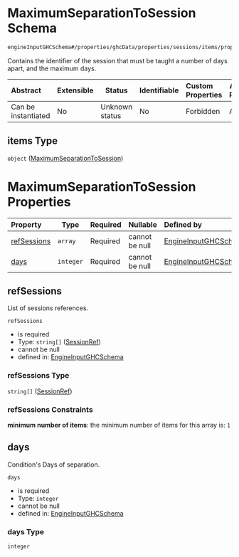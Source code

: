 # MaximumSeparationToSession Schema

```txt
engineInputGHCSchema#/properties/ghcData/properties/sessions/items/properties/sessionRelations/properties/maximumSeparationTo/items
```

Contains the identifier of the session that must be taught a number of days apart, and the maximum days.


| Abstract            | Extensible | Status         | Identifiable | Custom Properties | Additional Properties | Access Restrictions | Defined In                                                         |
| :------------------ | ---------- | -------------- | ------------ | :---------------- | --------------------- | ------------------- | ------------------------------------------------------------------ |
| Can be instantiated | No         | Unknown status | No           | Forbidden         | Allowed               | none                | [ghc.schema.json\*](../out/ghc.schema.json "open original schema") |

## items Type

`object` ([MaximumSeparationToSession](ghc-properties-ghcdata-properties-sessions-session-properties-sessionrelations-properties-maximumseparationto-maximumseparationtosession.md))

# MaximumSeparationToSession Properties

| Property                    | Type      | Required | Nullable       | Defined by                                                                                                                                                                                                                                                                                                                                              |
| :-------------------------- | --------- | -------- | -------------- | :------------------------------------------------------------------------------------------------------------------------------------------------------------------------------------------------------------------------------------------------------------------------------------------------------------------------------------------------------ |
| [refSessions](#refsessions) | `array`   | Required | cannot be null | [EngineInputGHCSchema](ghc-properties-ghcdata-properties-sessions-session-properties-sessionrelations-properties-maximumseparationto-maximumseparationtosession-properties-sessionrefs.md "engineInputGHCSchema#/properties/ghcData/properties/sessions/items/properties/sessionRelations/properties/maximumSeparationTo/items/properties/refSessions") |
| [days](#days)               | `integer` | Required | cannot be null | [EngineInputGHCSchema](ghc-properties-ghcdata-properties-sessions-session-properties-sessionrelations-properties-maximumseparationto-maximumseparationtosession-properties-days.md "engineInputGHCSchema#/properties/ghcData/properties/sessions/items/properties/sessionRelations/properties/maximumSeparationTo/items/properties/days")               |

## refSessions

List of sessions references.


`refSessions`

-   is required
-   Type: `string[]` ([SessionRef](ghc-properties-ghcdata-properties-sessions-session-properties-sessionrelations-properties-maximumseparationto-maximumseparationtosession-properties-sessionrefs-sessionref.md))
-   cannot be null
-   defined in: [EngineInputGHCSchema](ghc-properties-ghcdata-properties-sessions-session-properties-sessionrelations-properties-maximumseparationto-maximumseparationtosession-properties-sessionrefs.md "engineInputGHCSchema#/properties/ghcData/properties/sessions/items/properties/sessionRelations/properties/maximumSeparationTo/items/properties/refSessions")

### refSessions Type

`string[]` ([SessionRef](ghc-properties-ghcdata-properties-sessions-session-properties-sessionrelations-properties-maximumseparationto-maximumseparationtosession-properties-sessionrefs-sessionref.md))

### refSessions Constraints

**minimum number of items**: the minimum number of items for this array is: `1`

## days

Condition's Days of separation.


`days`

-   is required
-   Type: `integer`
-   cannot be null
-   defined in: [EngineInputGHCSchema](ghc-properties-ghcdata-properties-sessions-session-properties-sessionrelations-properties-maximumseparationto-maximumseparationtosession-properties-days.md "engineInputGHCSchema#/properties/ghcData/properties/sessions/items/properties/sessionRelations/properties/maximumSeparationTo/items/properties/days")

### days Type

`integer`
